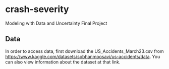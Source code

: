 # crash-severity
Modeling with Data and Uncertainty Final Project

## Data
In order to access data, first download the US_Accidents_March23.csv from https://www.kaggle.com/datasets/sobhanmoosavi/us-accidents/data. You can also view information about the dataset at that link. 
